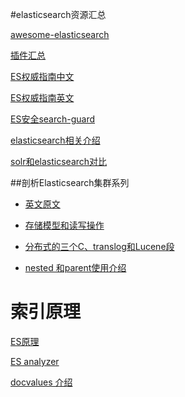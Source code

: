 #elasticsearch资源汇总

[awesome-elasticsearch](https://github.com/dzharii/awesome-elasticsearch)

[插件汇总](http://my.oschina.net/secisland/blog/636213)

[ES权威指南中文](http://es.xiaoleilu.com/)

[ES权威指南英文](https://www.elastic.co/guide/en/elasticsearch/guide/current/getting-started.html)

[ES安全search-guard](https://github.com/floragunncom/search-guard)

[elasticsearch相关介绍](http://www.searchtech.pro/)

[solr和elasticsearch对比](https://thinkbiganalytics.com/solr-vs-elastic-search/)

##剖析Elasticsearch集群系列

* [英文原文](http://insightdataengineering.com/blog/elasticsearch-crud/)

* [存储模型和读写操作](http://mp.weixin.qq.com/s?__biz=MzA5NzkxMzg1Nw==&mid=2653159983&idx=1&sn=a79206bac0f14d61b47620ceed6cb0da&scene=25#wechat_redirect)

* [分布式的三个C、translog和Lucene段](http://mp.weixin.qq.com/s?src=3&timestamp=1469414334&ver=1&signature=OHXa87n8bBbb6zk0JheVJRkbR7db*44d4QkpzzLtveaSYziZqeh*JAQhnc9oFZ9PdT3UL2CwFVm3e9JexV92OEEagxeeKiMl0-x-XDMkMvjkB00fW0uL7TqBsKQUu8tm0jGjaP53iWC6YtX2nlHzEKrlT3it0BXmtKcxuJ76tKM=)

* [nested 和parent使用介绍](https://segmentfault.com/a/1190000002803966) 


# 索引原理

[ES原理](http://www.shaheng.me/blog/2015/06/elasticsearch--.html)

[ES analyzer](http://mednoter.com/all-about-analyzer-part-one.html)

[docvalues 介绍](http://qindongliang.iteye.com/blog/2297280)
